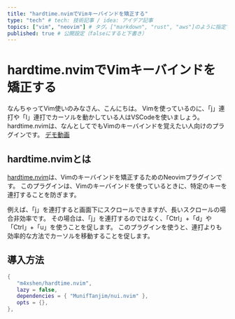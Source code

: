 ```yaml
---
title: "hardtime.nvimでVimキーバインドを矯正する" 
type: "tech" # tech: 技術記事 / idea: アイデア記事
topics: ["vim", "neovim"] # タグ。["markdown", "rust", "aws"]のように指定する
published: true # 公開設定（falseにすると下書き）
---
```


# hardtime.nvimでVimキーバインドを矯正する

なんちゃってVim使いのみなさん、こんにちは。
Vimを使っているのに、「j」連打や「l」連打でカーソルを動かしている人はVSCodeを使いましょう。
hardtime.nvimは、なんとしてでもVimのキーバインドを覚えたい人向けのプラグインです。
[デモ動画](../images/hardtime-vim/hardtime-vim.gif)

## hardtime.nvimとは

[hardtime.nvim](https://github.com/m4xshen/hardtime.nvim)は、Vimのキーバインドを矯正するためのNeovimプラグインです。
このプラグインは、Vimのキーバインドを使っているときに、特定のキーを連打することを防ぎます。

例えば、「j」を連打すると画面下にスクロールできますが、長いスクロールの場合非効率です。
その場合は、「j」を連打するのではなく、「Ctrl」+「d」や「Ctrl」+「u」を使うことを促します。
このプラグインを使うと、連打よりも効率的な方法でカーソルを移動することを促します。

## 導入方法

```lua
{
   "m4xshen/hardtime.nvim",
   lazy = false,
   dependencies = { "MunifTanjim/nui.nvim" },
   opts = {},
},
```

